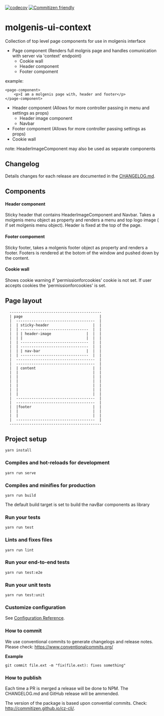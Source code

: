 [![codecov](https://codecov.io/gh/molgenis/molgenis-js-i18n/branch/master/graph/badge.svg)](https://codecov.io/gh/molgenis/molgenis-js-i18n)
[![Commitizen friendly](https://img.shields.io/badge/commitizen-friendly-brightgreen.svg)](http://commitizen.github.io/cz-cli/)

# molgenis-ui-context

Collection of top level page components for use in molgenis interface

- Page component (Renders full molgnis page and handles comunication with server via 'context' endpoint)
  - Cookie wall
  - Header component
  - Footer compoment

example:
```
<page-component>
    <p>I am a molgenis page with, header and footer</p>
</page-component>
```


- Header component (Allows for more controller passing in menu and settings as props)
  - Header image component
  - Navbar
- Footer compoment (Allows for more controller passing settings as props)
- Cookie wall 

note: HeaderImageComponent may also be used as separate components

## Changelog
Details changes for each release are documented in the [CHANGELOG.md](https://github.com/molgenis/molgenis-ui-context/blob/master/CHANGELOG.md).

## Components

#### Header component

Sticky header that contains HeaderImageComponent and Navbar.
Takes a molgenis menu object as property and renders a menu and top logo image ( if set molgenis menu object). Header is fixed at the top of the page.

#### Footer compoment

Sticky footer, takes a molgenis footer object as property and renders a footer.
Footers is rendered at the botom of the window and pushed down by the content.

#### Cookie wall
Shows cookie warning if 'permissionforcookies' cookie is not set. If user accepts cookies the 'permissionforcookies' is set. 

## Page layout

      ------------------------------------------
      | page                                   |
      |  ------------------------------------  |
      |  | sticky-header                    |  |
      |  | -------------------------------  |  |
      |  | | header-image                |  |  |
      |  | |                             |  |  |
      |  | -------------------------------  |  |
      |  | -------------------------------  |  |
      |  | | nav-bar                     |  |  |
      |  | -------------------------------  |  |
      |  ------------------------------------  |
      |  ------------------------------------  |
      |  | content                          |  |
      |  |                                  |  |
      |  |                                  |  |
      |  |                                  |  |
      |  |                                  |  |
      |  |                                  |  |
      |  |                                  |  |
      |  ------------------------------------  |
      |  ------------------------------------  |
      |  |footer                            |  |
      |  |                                  |  |
      |  |                                  |  |
      |  ------------------------------------  |
      ------------------------------------------
 

## Project setup
```
yarn install
```

### Compiles and hot-reloads for development
```
yarn run serve
```

### Compiles and minifies for production
```
yarn run build
```

The default build target is set to build the navBar components as library

### Run your tests
```
yarn run test
```

### Lints and fixes files
```
yarn run lint
```

### Run your end-to-end tests
```
yarn run test:e2e
```

### Run your unit tests
```
yarn run test:unit
```

### Customize configuration
See [Configuration Reference](https://cli.vuejs.org/config/).

### How to commit
We use conventional commits to generate changelogs and release notes. Please check: https://www.conventionalcommits.org/

**Example**
```
git commit file.ext -m "fix(file.ext): fixes something"
```

### How to publish
Each time a PR is merged a release will be done to NPM. The CHANGELOG.md and GitHub release will be ammended. 

The version of the package is based upon convential commits. Check: http://commitizen.github.io/cz-cli/.

